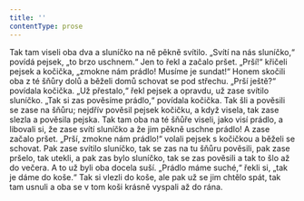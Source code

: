 ```yaml
---
title: ''
contentType: prose
---
```


<section>

Tak tam viseli oba dva a sluníčko na ně pěkně svítilo. „Svítí na nás sluníčko,“ povídá pejsek, „to brzo uschnem.“ Jen to řekl a začalo pršet. „Prší!“ křičeli pejsek a kočička, „zmokne nám prádlo! Musíme je sundat!“ Honem skočili oba z té šňůry dolů a běželi domů schovat se pod střechu. „Prší ještě?“ povídala kočička. „Už přestalo,“ řekl pejsek a opravdu, už zase svítilo sluníčko. „Tak si zas pověsíme prádlo,“ povídala kočička. Tak šli a pověsili se zase na šňůru; nejdřív pověsil pejsek kočičku, a když visela, tak zase slezla a pověsila pejska. Tak tam oba na té šňůře viseli, jako visí prádlo, a libovali si, že zase svítí sluníčko a že jim pěkně uschne prádlo! A zase začalo pršet. „Prší, zmokne nám prádlo!“ volali pejsek s kočičkou a běželi se schovat. Pak zase svítilo sluníčko, tak se zas na tu šňůru pověsili, pak zase pršelo, tak utekli, a pak zas bylo sluníčko, tak se zas pověsili a tak to šlo až do večera. A to už byli oba docela suší. „Prádlo máme suché,“ řekli si, „tak je dáme do koše.“ Tak si vlezli do koše, ale pak už se jim chtělo spát, tak tam usnuli a oba se v tom koši krásně vyspali až do rána.

</section>
